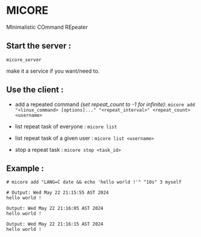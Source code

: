 # MICORE
MInimalistic COmmand REpeater

## Start the server :
`micore_server` 

make it a service if you want/need to.

## Use the client :
- add a repeated command *(set repeat_count to -1 for infinite)*:
```micore add "<linux_command> [options]..." "<repeat_interval>" <repeat_count> <username>```

- list repeat task of everyone :
```micore list```

- list repeat task of a given user :
```micore list <username>```

- stop a repeat task :
```micore stop <task_id>```


## Example :
```
# micore add "LANG=C date && echo 'hello world !'" "10s" 3 myself

# Output: Wed May 22 21:15:55 AST 2024
hello world !

Output: Wed May 22 21:16:05 AST 2024
hello world !

Output: Wed May 22 21:16:15 AST 2024
hello world !

```